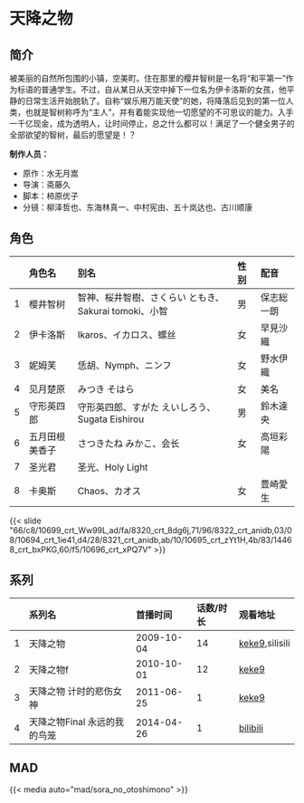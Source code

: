 # 天降之物


## 简介

被美丽的自然所包围的小镇，空美町。住在那里的樱井智树是一名将“和平第一”作为标语的普通学生。不过，自从某日从天空中掉下一位名为伊卡洛斯的女孩，他平静的日常生活开始脱轨了。自称“娱乐用万能天使”的她，将降落后见到的第一位人类，也就是智树称呼为“主人”，并有着能实现他一切愿望的不可思议的能力。入手一千亿现金，成为透明人，让时间停止，总之什么都可以！满足了一个健全男子的全部欲望的智树，最后的愿望是！？

**制作人员：**
- 原作：水无月嵩
- 导演：斋藤久
- 脚本：柿原优子
- 分镜：柳泽哲也、东海林真一、中村宪由、五十岚达也、古川顺康

## 角色

|     |   角色名   |   别名  | 性别 |  配音  |
|:--- |:------  |:----      |:---  |:--   |
| 1 | 樱井智树 | 智神、桜井智樹、さくらい ともき、Sakurai tomoki、小智 | 男 | 保志総一朗 |
| 2 | 伊卡洛斯 | Ikaros、イカロス、螺丝 | 女 | 早見沙織 |
| 3 | 妮姆芙 | 恁胡、Nymph、ニンフ | 女 | 野水伊織 |
| 4 | 见月楚原 | みつき そはら | 女 | 美名 |
| 5 | 守形英四郎 | 守形英四郎、すがた えいしろう、Sugata Eishirou | 男 | 鈴木達央 |
| 6 | 五月田根美香子 | さつきたね みかこ、会长 | 女 | 高垣彩陽 |
| 7 | 圣光君 | 圣光、Holy Light |  |  |
| 8 | 卡奥斯 | Chaos、カオス | 女 | 豊崎愛生 |

{{< slide "66/c8/10699_crt_Ww99L,ad/fa/8320_crt_8dg6j,71/96/8322_crt_anidb,03/08/10694_crt_1ie41,d4/28/8321_crt_anidb,ab/10/10695_crt_zYt1H,4b/83/14468_crt_bxPKG,60/f5/10696_crt_xPQ7V" >}}

## 系列

|     | 系列名               | 首播时间       | 话数/时长 | 观看地址                                                      |
|:----|:------------------|:-----------|:------|:----------------------------------------------------------|
| 1   | 天降之物              | 2009-10-04 | 14    | [keke9](https://www.keke9.app/search?k=天降之物),silisili             |
| 2   | 天降之物f             | 2010-10-01 | 12    | [keke9](https://www.keke9.app/search?k=天降之物)            |
| 3   | 天降之物 计时的悲伤女神      | 2011-06-25 | 1     | [keke9](https://www.keke9.app/search?k=天降之物)            |
| 4   | 天降之物Final 永远的我的鸟笼 | 2014-04-26 | 1     | [bilibili](https://www.bilibili.com/bangumi/play/ep17501) |


## MAD

{{< media auto="mad/sora_no_otoshimono"  >}}
